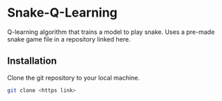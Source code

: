 # Snake-Q-Learning
Q-learning algorithm that trains a model to play snake. Uses a pre-made snake game file in a repository linked here. 

## Installation
Clone the git repository to your local machine.
```bash
git clone <https link>
```
